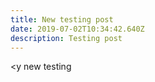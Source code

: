 ```yaml
---
title: New testing post
date: 2019-07-02T10:34:42.640Z
description: Testing post
---
```

<y new testing
